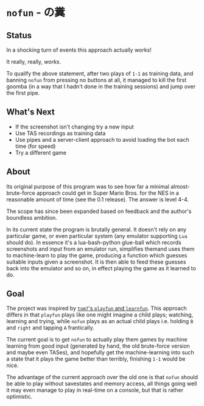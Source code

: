 `nofun` - の糞
====

Status
----

In a shocking turn of events this approach actually works!

It really, really, *works*.

To qualify the above statement, after two plays of `1-1` as training data, and banning `nofun` from pressing no buttons at all, it managed to kill the first goomba (in a way that I hadn't done in the training sessions) and jump over the first pipe.

What's Next
----

 - If the screenshot isn't changing try a new input
 - Use TAS recordings as training data
 - Use pipes and a server-client approach to avoid loading the bot each time (for speed)
 - Try a different game


About
----

Its original purpose of this program was to see how far a minimal almost-brute-force approach could get in Super Mario Bros. for the NES in a reasonable amount of time (see the 0.1 release). The answer is level 4-4.

The scope has since been expanded based on feedback and the author's boundless ambition.

In its current state the program is brutally general. It doesn't rely on any particular game, or even particular system (any emulator supporting `Lua` should do). In essence it's a lua-bash-python glue-ball which records screenshots and input from an emulator run, simplifies themand uses them to machine-learn to play the game, producing a function which guesses suitable inputs given a screenshot. It is then able to feed these guesses back into the emulator and so on, in effect playing the game as it learned to do.


Goal
----

The project was inspired by [`tom7`'s `playfun` and `learnfun`][1]. This approach differs in that `playfun` plays like one might imagine a child plays; watching, learning and trying, while `nofun` plays as an actual child plays i.e. holding `B` and `right` and tapping `A` frantically.

The current goal is to get `nofun`  to actually play them games by machine learning from good input (generated by hand, the old brute-force version and maybe even TASes), and hopefully get the machine-learning into such a state that it plays the game better than terribly, finishing `1-1` would be nice. 

The advantage of the current approach over the old one is that `nofun` should be able to play without savestates and memory access, all things going well it may even manage to play in real-time on a console, but that is rather optimistic.



[1]: http://www.cs.cmu.edu/~tom7/mario/
